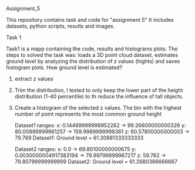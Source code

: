 Assignment_5

This repository contains task and code for "assignment 5"
It includes datasets, python scripts, results and images.

Task 1

Task1 is a mapp containing the code, results and histograms plots.
The steps to solved the task was: loads a 3D point cloud dataset,
estimates ground level by analyzing the distribution of z values (hights)
and saves histogram plots. 
How ground level is estimated?
1. extract z values
2. Trim the distribution, I tested to only keep the lower part of the height
   distribution (1-40 percentile) to th reduce the influence of tall objects.
3. Create a histogram of the selected z values.
   The bin with the highest number of point represents the most common ground height
   
   Dataset1 ranges:
x: 0.14499999998952262 → 99.26600000000326
y: 80.00899999961257 → 159.9989999998361
z: 60.57800000000003 → 79.769
    Dataset1: Ground level = 61.30881333333333
   
    Dataset2 ranges:
x: 0.0 → 69.80100000000675
y: 0.0030000004917383194 → 79.99799999967217
z: 59.762 → 79.80799999999999
    Dataset2: Ground level = 61.2680366666667
